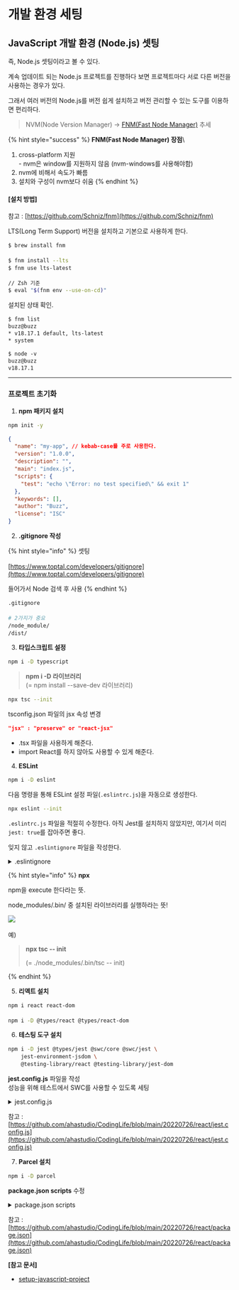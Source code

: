 # 개발 환경 세팅



## JavaScript 개발 환경 (Node.js) 셋팅

즉, Node.js 셋팅이라고 볼 수 있다.

계속 업데이트 되는 Node.js 프로젝트를 진행하다 보면 프로젝트마다 서로 다른 버전을 사용하는 경우가 있다.

그래서 여러 버전의 Node.js를 버전 쉽게 설치하고 버전 관리할 수 있는 도구를 이용하면 편리하다.

> NVM(Node Version Manager) -> [FNM(Fast Node Manager)](https://github.com/Schniz/fnm) 추세

{% hint style="success" %}
**FNM(Fast Node Manager) 장점**\


1. cross-platform 지원\
   \- nvm은 window를 지원하지 않음 (nvm-windows를 사용해야함)
2. nvm에 비해서 속도가 빠름
3. 설치와 구성이 nvm보다 쉬움
{% endhint %}



#### \[설치 방법]

참고 : [https://github.com/Schniz/fnm](https://github.com/Schniz/fnm)

LTS(Long Term Support) 버전을 설치하고 기본으로 사용하게 한다.

```sh
$ brew install fnm

$ fnm install --lts
$ fnm use lts-latest

// Zsh 기준
$ eval "$(fnm env --use-on-cd)"
```



설치된 상태 확인.

```
$ fnm list                                                                                                    buzz@buzz
* v18.17.1 default, lts-latest
* system
```

```
$ node -v                                                                                                     buzz@buzz
v18.17.1
```



***

### 프로젝트 초기화



1. **npm 패키지 설치**

```sh
npm init -y
```

```json
{
  "name": "my-app", // kebab-case를 주로 사용한다.
  "version": "1.0.0",
  "description": "",
  "main": "index.js",
  "scripts": {
    "test": "echo \"Error: no test specified\" && exit 1"
  },
  "keywords": [],
  "author": "Buzz",
  "license": "ISC"
}

```



2. **.gitignore 작성**

{% hint style="info" %}
셋팅\
\
[https://www.toptal.com/developers/gitignore](https://www.toptal.com/developers/gitignore)

들어가서 Node 검색 후 사용
{% endhint %}

```bash
.gitignore

# 2가지가 중요
/node_module/
/dist/
```



3. **타입스크립트 설정**

```sh
npm i -D typescript
```

> **npm i -D 라이브러리**\
> (= npm install --save-dev 라이브러리)

```sh
npx tsc --init
```

tsconfig.json 파일의 jsx 속성 변경

```json
"jsx" : "preserve" or "react-jsx"
```

* .tsx 파일을 사용하게 해준다.
* import React를 하지 않아도 사용할 수 있게 해준다.



4. **ESLint**

```sh
npm i -D eslint
```

다음 명령을 통해 ESLint 설정 파일(`.eslintrc.js`)을 자동으로 생성한다.

```sh
npx eslint --init
```

`.eslintrc.js` 파일을 적절히 수정한다. 아직 Jest를 설치하지 않았지만, 여기서 미리 `jest: true`를 잡아주면 좋다.

잊지 않고 `.eslintignore` 파일을 작성한다.

<details>

<summary>.eslintignore</summary>

```ignore
/node_modules/
/dist/
/.parcel-cache/
```

</details>



{% hint style="info" %}
**npx**

npm을 execute 한다라는 뜻.

node\_modules/.bin/ 중 설치된 라이브러리를 실행하라는 뜻!&#x20;

![](<../.gitbook/assets/스크린샷 2023-09-11 오후 9.57.18.png>)



예)

> **npx tsc -- init**
>
> (= ./node\_modules/.bin/tsc -- init)


{% endhint %}



5. **리액트 설치**

```sh
npm i react react-dom

npm i -D @types/react @types/react-dom
```



6. **테스팅 도구 설치**

```sh
npm i -D jest @types/jest @swc/core @swc/jest \
    jest-environment-jsdom \
    @testing-library/react @testing-library/jest-dom
```

**jest.config.js** 파일을 작성\
성능을 위해 테스트에서 SWC를 사용할 수 있도록 세팅

<details>

<summary>jest.config.js</summary>

```javascript
module.exports = {
  testEnvironment: "jsdom",
  setupFilesAfterEnv: ["@testing-library/jest-dom/extend-expect"],
  transform: {
    "^.+\\.(t|j)sx?$": [
      "@swc/jest",
      {
        jsc: {
          parser: {
            syntax: "typescript",
            jsx: true,
            decorators: true,
          },
          transform: {
            react: {
              runtime: "automatic",
            },
          },
        },
      },
    ],
  },
  testPathIgnorePatterns: ["<rootDir>/node_modules/", "<rootDir>/dist/"],
};

```

</details>

참고 : [https://github.com/ahastudio/CodingLife/blob/main/20220726/react/jest.config.js](https://github.com/ahastudio/CodingLife/blob/main/20220726/react/jest.config.js)



7. **Parcel 설치**

```sh
npm i -D parcel
```

**package.json scripts** 수정

<details>

<summary>package.json scripts</summary>

```json
  "scripts": {
    "start": "parcel --port 8080",
    "build": "parcel build",
    "check": "tsc --noEmit",
    "lint": "eslint --fix --ext .js,.jsx,.ts,.tsx .",
    "test": "jest",
    "coverage": "jest --coverage --coverage-reporters html",
    "watch:test": "jest --watchAll"
  },
```

</details>

참고 : [https://github.com/ahastudio/CodingLife/blob/main/20220726/react/package.json](https://github.com/ahastudio/CodingLife/blob/main/20220726/react/package.json)





**\[참고 문서]**

* [setup-javascript-project](https://github.com/ahastudio/til/blob/main/javascript/20181212-setup-javascript-project.md)
